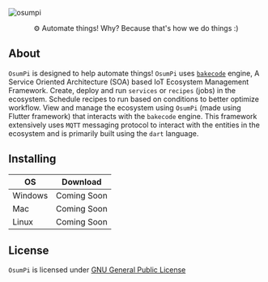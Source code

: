 ![osumpi](https://github.com/osumpi/osumpi/blob/47f79c5047de1fef1d2f12f7fe5527483b9c5133/.github/banner.png)

<p align="center">
  ⚙ Automate things! Why? Because that's how we do things :)
</p>

## About

`OsumPi` is designed to help automate things! `OsumPi` uses [`bakecode`](https://github.com/osumpi/bakecode) engine, A Service Oriented Architecture (SOA) based IoT Ecosystem Management Framework. Create, deploy and run `services` or `recipes` (jobs) in the ecosystem. Schedule recipes to run based on conditions to better optimize workflow. View and manage the ecosystem using `OsumPi` (made using Flutter framework) that interacts with the `bakecode` engine. This framework extensively uses `MQTT` messaging protocol to interact with the entities in the ecosystem and is primarily built using the `dart` language.

## Installing

| OS        | Download          |
| --------- |:-----------------:|
| Windows   | Coming Soon       |
| Mac       | Coming Soon       |
| Linux     | Coming Soon       |

## License

`OsumPi` is licensed under [GNU General Public License](https://github.com/osumpi/osumpi/blob/main/LICENSE)
